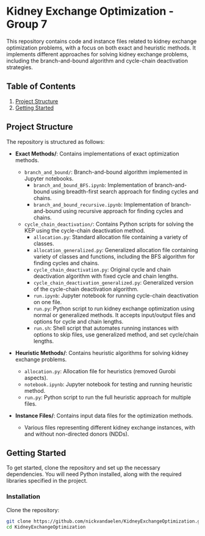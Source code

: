 # Kidney Exchange Optimization - Group 7

This repository contains code and instance files related to kidney exchange optimization problems, with a focus on both exact and heuristic methods. It implements different approaches for solving kidney exchange problems, including the branch-and-bound algorithm and cycle-chain deactivation strategies.

## Table of Contents

1. [Project Structure](#project-structure)
2. [Getting Started](#getting-started)

## Project Structure

The repository is structured as follows:

- **Exact Methods/**: Contains implementations of exact optimization methods.
  - `branch_and_bound/`: Branch-and-bound algorithm implemented in Jupyter notebooks.
    - `branch_and_bound_BFS.ipynb`: Implementation of branch-and-bound using breadth-first search approach for finding cycles and chains.
    - `branch_and_bound_recursive.ipynb`: Implementation of branch-and-bound using recursive approach for finding cycles and chains.
  - `cycle_chain_deactivation/`: Contains Python scripts for solving the KEP using the cycle-chain deactivation method.
    - `allocation.py`: Standard allocation file containing a variety of classes.
    - `allocation_generalized.py`: Generalized allocation file containing variety of classes and functions, including the BFS algorithm for finding cycles and chains.
    - `cycle_chain_deactivation.py`: Original cycle and chain deactivation algorithm with fixed cycle and chain lengths.
    - `cycle_chain_deactivation_generalized.py`: Generalized version of the cycle-chain deactivation algorithm.
    - `run.ipynb`: Jupyter notebook for running cycle-chain deactivation on one file.
    - `run.py`: Python script to run kidney exchange optimization using normal or generalized methods. It accepts input/output files and options for cycle and chain lengths.
    - `run.sh`: Shell script that automates running instances with options to skip files, use generalized method, and set cycle/chain lengths.

- **Heuristic Methods/**: Contains heuristic algorithms for solving kidney exchange problems.
  - `allocation.py`: Allocation file for heuristics (removed Gurobi aspects).
  - `notebook.ipynb`: Jupyter notebook for testing and running heuristic method.
  - `run.py`: Python script to run the full heuristic approach for multiple files.

- **Instance Files/**: Contains input data files for the optimization methods.
  - Various files representing different kidney exchange instances, with and without non-directed donors (NDDs).

## Getting Started

To get started, clone the repository and set up the necessary dependencies. You will need Python installed, along with the required libraries specified in the project.

### Installation

Clone the repository:

```bash
git clone https://github.com/nickvandaelen/KidneyExchangeOptimization.git
cd KidneyExchangeOptimization
